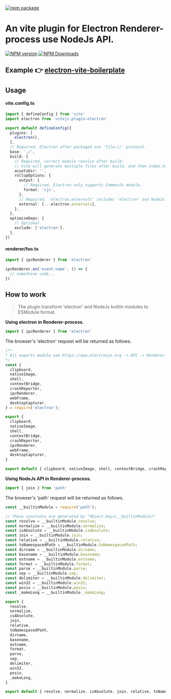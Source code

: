[![npm package](https://nodei.co/npm/vitejs-plugin-electron.png?downloads=true&downloadRank=true&stars=true)](https://www.npmjs.com/package/vitejs-plugin-electron)

# An vite plugin for Electron Renderer-process use NodeJs API.

[![NPM version](https://img.shields.io/npm/v/vitejs-plugin-electron.svg?style=flat)](https://npmjs.org/package/vitejs-plugin-electron)
[![NPM Downloads](https://img.shields.io/npm/dm/vitejs-plugin-electron.svg?style=flat)](https://npmjs.org/package/vitejs-plugin-electron)

## Example 👉 [electron-vite-boilerplate](https://github.com/caoxiemeihao/electron-vite-boilerplate)

## Usage

#### vite.config.ts

  ```ts
  import { defineConfig } from 'vite'
  import electron from 'vitejs-plugin-electron'

  export default defineConfig({
    plugins: [
      electron(),
    ],
    // Required, Electron after packaged use 'file://' protocol.
    base: './',
    build: {
      // Required, correct module resolve after build.
      // Vite will generate multiple files after build, and then index.html with './' relative path load module, instead of the default 'assets' folder.
      assetsDir: '',
      rollupOptions: {
        output: {
          // Required, Electron only supports CommonJs module.
          format: 'cjs',
        },
        // Required, 'electron.externals' includes 'electron' and NodeJs builtin modules.
        external: [...electron.externals],
      },
    },
    optimizeDeps: {
      // Optional.
      exclude: ['electron'],
    },
  })
  ```

#### renderer/foo.ts

  ```ts
  import { ipcRenderer } from 'electron'

  ipcRenderer.on('event-name', () => {
    // somethine code...
  })
  ```

## How to work

> The plugin transform 'electron' and NodeJs builtin modules to ESModule format.

**Using electron in Renderer-process.**

  ```ts
  import { ipcRenderer } from 'electron'
  ```

  The browser's 'electron' request will be returned as follows.

  ```ts
  /**
  * All exports module see https://www.electronjs.org -> API -> Renderer Process Modules
  */
  const {
    clipboard,
    nativeImage,
    shell,
    contextBridge,
    crashReporter,
    ipcRenderer,
    webFrame,
    desktopCapturer,
  } = require('electron');

  export {
    clipboard,
    nativeImage,
    shell,
    contextBridge,
    crashReporter,
    ipcRenderer,
    webFrame,
    desktopCapturer,
  }

  export default { clipboard, nativeImage, shell, contextBridge, crashReporter, ipcRenderer, webFrame, desktopCapturer };
  ```

**Using NodeJs API in Renderer-process.**

  ```ts
  import { join } from 'path'
  ```

  The browser's 'path' request will be returned as follows.

  ```ts
  const __builtinModule = require('path');

  // These constants are generated by "Object.keys(__builtinModule)"
  const resolve = __builtinModule.resolve;
  const normalize = __builtinModule.normalize;
  const isAbsolute = __builtinModule.isAbsolute;
  const join = __builtinModule.join;
  const relative = __builtinModule.relative;
  const toNamespacedPath = __builtinModule.toNamespacedPath;
  const dirname = __builtinModule.dirname;
  const basename = __builtinModule.basename;
  const extname = __builtinModule.extname;
  const format = __builtinModule.format;
  const parse = __builtinModule.parse;
  const sep = __builtinModule.sep;
  const delimiter = __builtinModule.delimiter;
  const win32 = __builtinModule.win32;
  const posix = __builtinModule.posix;
  const _makeLong = __builtinModule._makeLong;

  export {
    resolve,
    normalize,
    isAbsolute,
    join,
    relative,
    toNamespacedPath,
    dirname,
    basename,
    extname,
    format,
    parse,
    sep,
    delimiter,
    win32,
    posix,
    _makeLong,
  }

  export default { resolve, normalize, isAbsolute, join, relative, toNamespacedPath, dirname, basename, extname, format, parse, sep, delimiter, win32, posix, _makeLong };


  ```
